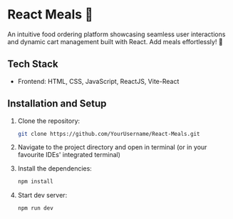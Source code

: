 # React Meals 🍔

An intuitive food ordering platform showcasing seamless user interactions and dynamic cart management built with React. Add meals effortlessly! 🚀

## Tech Stack

- Frontend: HTML, CSS, JavaScript, ReactJS, Vite-React

## Installation and Setup

1. Clone the repository:
   ```bash
   git clone https://github.com/YourUsername/React-Meals.git
   ```
2. Navigate to the project directory and open in terminal (or in your favourite IDEs' integrated terminal)

3. Install the dependencies:

   ```bash
   npm install

   ```

4. Start dev server:
   ```bash
   npm run dev
   ```
